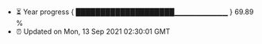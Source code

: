 - ⏳ Year progress { ████████████████████▁▁▁▁▁▁▁▁▁▁ } 69.89 %
- ⏰ Updated on Mon, 13 Sep 2021 02:30:01 GMT

